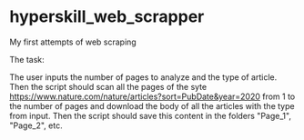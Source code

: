 # hyperskill_web_scrapper
My first attempts of web scraping

The task:

The user inputs the number of pages to analyze and the type of article.
Then the script should scan all the pages of the syte https://www.nature.com/nature/articles?sort=PubDate&year=2020 from 1 to the number of pages and download the body of all the articles with the type from input.
Then the script should save this content in the folders "Page_1", "Page_2", etc.
